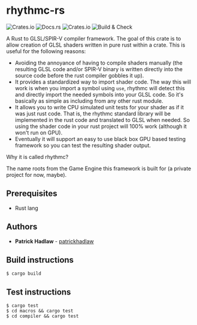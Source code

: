 # rhythmc-rs

 ![Crates.io](https://img.shields.io/crates/v/rhythmc) ![Docs.rs](https://docs.rs/rhythmc/badge.svg) ![Crates.io](https://img.shields.io/crates/d/rhythmc) ![Build & Check](https://github.com/patrickhadlaw/rhythmc-rs/workflows/Build%20&%20Check/badge.svg)

A Rust to GLSL/SPIR-V compiler framework. The goal of this crate is to allow
creation of GLSL shaders written in pure rust within a crate. This is useful
for the following reasons:
* Avoiding the annoyance of having to compile shaders manually (the resulting GLSL code and/or SPIR-V binary is written directly into the source code before the rust compiler gobbles it up).
* It provides a standardized way to import shader code. The way this will work is when you import a symbol using `use`, rhythmc will detect this and directly import the needed symbols into your GLSL code. So it's basically as simple as including from any other rust module.
* It allows you to write CPU simulated unit tests for your shader as if it was just rust code. That is, the rhythmc standard library will be implemented in the rust code and translated to GLSL when needed. So using the shader code in your rust project will 100% work (although it won't run on GPU).
* Eventually it will support an easy to use black box GPU based testing framework so you can test the resulting shader output.

Why it is called rhythmc?

The name roots from the Game Engine this framework is built for (a private project for now, maybe).

## Prerequisites

* Rust lang

## Authors

* **Patrick Hadlaw** - [patrickhadlaw](https://github.com/patrickhadlaw)

## Build instructions

```
$ cargo build
```

## Test instructions

```
$ cargo test
$ cd macros && cargo test
$ cd compiler && cargo test
```

